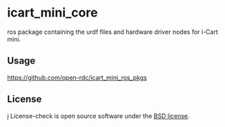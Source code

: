 icart_mini_core
=============
ros package containing the urdf files and hardware driver nodes for i-Cart mini.

## Usage

https://github.com/open-rdc/icart_mini_ros_pkgs

## License
j
License-check is open source software under the [BSD license](https://github.com/open-rdc/icart_mini_core/blob/master/LICENSE).

